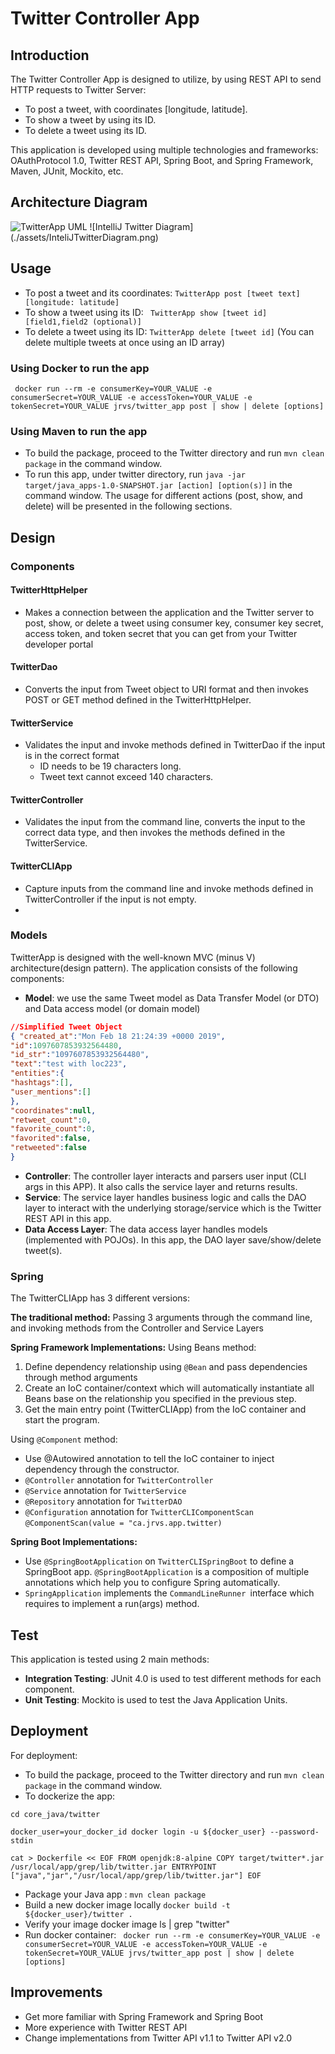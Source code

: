 # Twitter Controller App
## Introduction
 The Twitter Controller App is designed to utilize, by using REST API to send HTTP requests to Twitter Server:
 + To post a tweet, with coordinates [longitude, latitude].
 + To show a tweet by using its ID.
 + To delete a tweet using its ID.

This application is developed using multiple technologies and frameworks: OAuthProtocol 1.0, Twitter REST API, Spring Boot, and Spring Framework, Maven, JUnit, Mockito, etc.

## Architecture Diagram
![TwitterApp UML](./assets/TwitterAppDiagram.png)
![IntelliJ Twitter Diagram] (./assets/InteliJTwitterDiagram.png)

## Usage
- To post a tweet and its coordinates: ``` TwitterApp post [tweet text] [longitude: latitude] ```
- To show a tweet using its ID: ``` TwitterApp show [tweet id] [field1,field2 (optional)]```
- To delete a tweet using its ID: ``` TwitterApp delete [tweet id] ``` (You can delete multiple tweets at once using an ID array)
### Using Docker to run the app
``` docker run --rm -e consumerKey=YOUR_VALUE -e consumerSecret=YOUR_VALUE -e accessToken=YOUR_VALUE -e tokenSecret=YOUR_VALUE jrvs/twitter_app post | show | delete [options]```
### Using Maven to run the app
* To build the package, proceed to the Twitter directory and run `mvn clean package` in the command window.
* To run this app, under twitter directory, run `java -jar target/java_apps-1.0-SNAPSHOT.jar [action] [option(s)]` in the command window. The usage for different actions (post, show, and delete) will be presented in the following sections.

## Design
### Components
#### TwitterHttpHelper
*  Makes a connection between the application and the Twitter server to post, show, or delete a tweet using consumer key, consumer key secret, access token, and token secret that you can get from your Twitter developer portal
#### TwitterDao
* Converts the input from Tweet object to URI format and then invokes POST or GET method defined in the TwitterHttpHelper.
#### TwitterService
* Validates the input and invoke methods defined in TwitterDao if the input is in the correct format
	* ID needs to be 19 characters long.
	* Tweet text cannot exceed 140 characters.
#### TwitterController
*  Validates the input from the command line, converts the input to the correct data type, and then invokes the methods defined in the TwitterService.
#### TwitterCLIApp
*  Capture inputs from the command line and invoke methods defined in TwitterController if the input is not empty.
* 
### Models
TwitterApp is designed with the well-known MVC (minus V) architecture(design pattern). The application consists of the following components:
- **Model**: we use the same Tweet model as Data Transfer Model (or DTO) and Data access model (or domain model)
```JSON
//Simplified Tweet Object 
{ "created_at":"Mon Feb 18 21:24:39 +0000 2019", 
"id":1097607853932564480, 
"id_str":"1097607853932564480", 
"text":"test with loc223", 
"entities":{ 
"hashtags":[], 
"user_mentions":[] 
}, 
"coordinates":null, 
"retweet_count":0, 
"favorite_count":0, 
"favorited":false, 
"retweeted":false 
}
```
- **Controller**: The controller layer interacts and parsers user input (CLI args in this APP). It also calls the service layer and returns results.
- **Service**: The service layer handles business logic and calls the DAO layer to interact with the underlying storage/service which is the Twitter REST API in this app.
- **Data Access Layer**: 	The data access layer handles models (implemented with POJOs). In this app, the DAO layer save/show/delete tweet(s).

### Spring
The TwitterCLIApp has 3 different versions:

**The traditional method:**
Passing 3 arguments through the command line, and invoking methods from the Controller and Service Layers

**Spring Framework Implementations:**
Using Beans method:
1.  Define dependency relationship using `@Bean` and pass dependencies through method arguments
2.  Create an IoC container/context which will automatically instantiate all Beans base on the relationship you specified in the previous step.
3.  Get the main entry point (TwitterCLIApp) from the IoC container and start the program.

Using `@Component` method:
- Use @Autowired annotation to tell the IoC container to inject dependency through the constructor.
- `@Controller` annotation for 	`TwitterController`
- `@Service` annotation for `TwitterService`
- `@Repository` annotation for `TwitterDAO`
-  `@Configuration` annotation for `TwitterCLIComponentScan` `@ComponentScan(value = "ca.jrvs.app.twitter)`

**Spring Boot Implementations:**
- Use `@SpringBootApplication` on `TwitterCLISpringBoot` to define a SpringBoot app. `@SpringBootApplication` is a composition of multiple annotations which help you to configure Spring automatically.
- ``SpringApplication`` implements the ``CommandLineRunner ``interface which requires to implement a run(args) method.
## Test
This application is tested using 2 main methods:
- **Integration Testing**: JUnit 4.0 is used to test different methods for each component.
- **Unit Testing**: Mockito is used to test the Java Application Units.

## Deployment
For deployment:
* To build the package, proceed to the Twitter directory and run `mvn clean package` in the command window.
* To dockerize the app: 

``cd core_java/twitter``

``docker_user=your_docker_id
docker login -u ${docker_user} --password-stdin``

``cat > Dockerfile << EOF FROM openjdk:8-alpine COPY target/twitter*.jar /usr/local/app/grep/lib/twitter.jar ENTRYPOINT ["java","jar","/usr/local/app/grep/lib/twitter.jar"] EOF``

- Package your Java app :
``mvn clean package ``
- Build a new docker image locally 
``docker build -t ${docker_user}/twitter .`` 
- Verify your image 
docker image ls | grep "twitter" 
- Run docker container:
``` docker run --rm -e consumerKey=YOUR_VALUE -e consumerSecret=YOUR_VALUE -e accessToken=YOUR_VALUE -e tokenSecret=YOUR_VALUE jrvs/twitter_app post | show | delete [options]```


## Improvements 
- Get more familiar with Spring Framework and Spring Boot
- More experience with Twitter REST API
- Change implementations from Twitter API v1.1 to Twitter API v2.0

